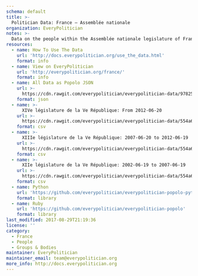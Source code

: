 ```yaml
---
schema: default
title: >-
  Politician Data: France — Assemblée nationale
organization: EveryPolitician
notes: >-
  Data on the people within the Assemblée nationale legislature of France.
resources:
  - name: How To Use The Data
    url: 'http://docs.everypolitician.org/use_the_data.html'
    format: info
  - name: View on EveryPolitician
    url: 'http://everypolitician.org/france/'
    format: info
  - name: All Data as Popolo JSON
    url: >-
      https://cdn.rawgit.com/everypolitician/everypolitician-data/978250b8810496107ac98596414204e5bca839be/data/France/National_Assembly/ep-popolo-v1.0.json
    format: json
  - name: >-
      XIVe législature de la Ve République: From 2012-06-20
    url: >-
      https://cdn.rawgit.com/everypolitician/everypolitician-data/554a6cb306153130ac5558e4c015471d63e57cb7/data/France/National_Assembly/term-14.csv
    format: csv
  - name: >-
      XIIIe législature de la Ve République: 2007-06-20 to 2012-06-19
    url: >-
      https://cdn.rawgit.com/everypolitician/everypolitician-data/554a6cb306153130ac5558e4c015471d63e57cb7/data/France/National_Assembly/term-13.csv
    format: csv
  - name: >-
      XIIe législature de la Ve République: 2002-06-19 to 2007-06-19
    url: >-
      https://cdn.rawgit.com/everypolitician/everypolitician-data/554a6cb306153130ac5558e4c015471d63e57cb7/data/France/National_Assembly/term-12.csv
    format: csv
  - name: Python
    url: 'https://github.com/everypolitician/everypolitician-popolo-python'
    format: library
  - name: Ruby
    url: 'https://github.com/everypolitician/everypolitician-popolo'
    format: library
last_modified: 2017-08-29T21:19:36
license: ''
category:
  - France
  - People
  - Groups & Bodies
maintainer: EveryPolitician
maintainer_email: team@everypolitician.org
more_info: http://docs.everypolitician.org
---
```

